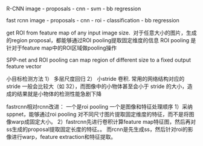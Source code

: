 ######



R-CNN
image - proposals - cnn - svm - bb regression

fast rcnn
image - proposals - cnn - roi - classification
                              - bb regression
                         

get ROI from feature map of any input image size.  对于任意大小的图片，生成的region proposal，都能够通过ROI pooling提取固定维度的信息
ROI pooling 是针对于feature map中的ROI区域做pooling操作



SPP-net and ROI pooling
can map region of different size to a fixed output feature vector


小目标检测方法
1） 多层尺度回归
2） 小stride 卷积. 常用的网络结构对应的 stride 一般会比较大（如 32），而图像中的小物体甚至会小于 stride 的大小，造成的结果就是小物体的检测性能急剧下降



fastrcnn相对rcnn改进： 一个是roi pooling 一个是图像和特征处理顺序
1）采纳sppnet，能够通过roi pooling 对不同尺寸图片提取固定维度的特征，而不是将图像warp成固定大小。
2）fastrcnn先进行卷积计算feature map特征图，然后再对ss生成的proposal提取固定长度的特征。。 而rcnn是先生成ss，然后针对roi的影像进行warp，feature extraction和特征提取。 
